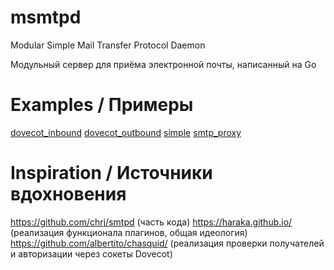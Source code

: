 msmtpd
=======================

Modular Simple Mail Transfer Protocol Daemon

Модульный сервер для приёма электронной почты, написанный на Go

Examples / Примеры
================================
[dovecot_inbound](example%2Fdovecot_inbound)
[dovecot_outbound](example%2Fdovecot_outbound)
[simple](example%2Fsimple)
[smtp_proxy](example%2Fsmtp_proxy)


Inspiration / Источники вдохновения
=================================

https://github.com/chrj/smtpd (часть кода)
https://haraka.github.io/ (реализация функционала плагинов, общая идеология)
https://github.com/albertito/chasquid/ (реализация проверки получателей и авторизации через сокеты Dovecot)

